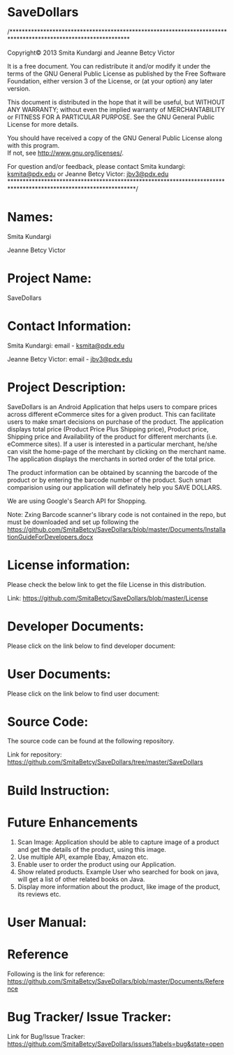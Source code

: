 SaveDollars
===========

/***************************************************************************************************************

Copyright© 2013 Smita Kundargi and Jeanne Betcy Victor

It is a free document. You can redistribute it and/or modify
it under the terms of the GNU General Public License as published by
the Free Software Foundation, either version 3 of the License, or
(at your option) any later version.

This document is distributed in the hope that it will be useful,
but WITHOUT ANY WARRANTY; without even the implied warranty of
MERCHANTABILITY or FITNESS FOR A PARTICULAR PURPOSE. See the
GNU General Public License for more details.

You should have received a copy of the GNU General Public License
along with this program.    
If not, see <http://www.gnu.org/licenses/>.

For question and/or feedback, please contact Smita kundargi: <ksmita@pdx.edu> or Jeanne Betcy Victor: <jbv3@pdx.edu>
*****************************************************************************************************************/

Names:
===========
Smita Kundargi

Jeanne Betcy Victor

Project Name:
===========
SaveDollars

Contact Information:
===========

Smita Kundargi:       email - ksmita@pdx.edu 

Jeanne Betcy Victor:  email - jbv3@pdx.edu 

Project Description:
===========
SaveDollars is an Android Application that helps users to compare prices across different eCommerce sites for
a given product. This can facilitate users to make smart decisions on purchase of the product. 
The application displays total price (Product Price Plus Shipping price), Product price, Shipping price and 
Availability of the product for different merchants (i.e. eCommerce sites). If a user is interested in a particular 
merchant, he/she can visit the home-page of the merchant by clicking on the merchant name. The application
displays the merchants in sorted order of the total price.

The product information can be obtained by scanning the barcode of the product or by entering the barcode number 
of the product.  Such smart comparision using our application will definately help you SAVE DOLLARS. 

We are using Google's Search API for Shopping. 

Note:
Zxing Barcode scanner's library code is not contained in the repo, but must be downloaded and set up following the 
https://github.com/SmitaBetcy/SaveDollars/blob/master/Documents/InstallationGuideForDevelopers.docx

License information:
===========
Please check the below link to get the file License in this distribution.       

Link: https://github.com/SmitaBetcy/SaveDollars/blob/master/License

Developer Documents:
===========
Please click on the link below to find developer document:

User Documents:
===========
Please click on the link below to find user document:

Source Code:
===========
The source code can be found at the following repository. 

Link for repository: 
https://github.com/SmitaBetcy/SaveDollars/tree/master/SaveDollars

Build Instruction:
===========

Future Enhancements
===========
1. Scan Image: Application should be able to capture image of a product and get the details of the product,
   using this image.
2. Use multiple API, example Ebay, Amazon etc.    
3. Enable user to order the product using our Application.
4. Show related products. Example User who searched for book on java, will get a list of other related books on Java.
5. Display more information about the product, like image of the product, its reviews etc.

User Manual:
===========

Reference
===========
Following is the link for reference:
https://github.com/SmitaBetcy/SaveDollars/blob/master/Documents/Reference

Bug Tracker/ Issue Tracker:
===========
Link for Bug/Issue Tracker: 
https://github.com/SmitaBetcy/SaveDollars/issues?labels=bug&state=open
















































